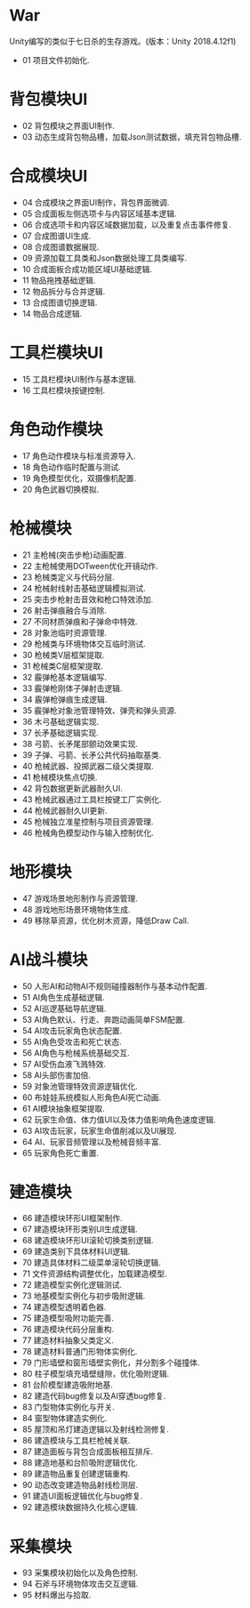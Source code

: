 # War
Unity编写的类似于七日杀的生存游戏。(版本：Unity 2018.4.12f1)

* 01 项目文件初始化.
#
# 背包模块UI
* 02 背包模块之界面UI制作.
* 03 动态生成背包物品槽，加载Json测试数据，填充背包物品槽.

#
# 合成模块UI
* 04 合成模块之界面UI制作，背包界面微调.
* 05 合成面板左侧选项卡与内容区域基本逻辑.
* 06 合成选项卡和内容区域数据加载，以及重复点击事件修复.
* 07 合成图谱UI生成.
* 08 合成图谱数据展现.
* 09 资源加载工具类和Json数据处理工具类编写.
* 10 合成面板合成功能区域UI基础逻辑.
* 11 物品拖拽基础逻辑.
* 12 物品拆分与合并逻辑.
* 13 合成图谱切换逻辑.
* 14 物品合成逻辑.

#
# 工具栏模块UI
* 15 工具栏模块UI制作与基本逻辑.
* 16 工具栏模块按键控制.

#
# 角色动作模块
* 17 角色动作模块与标准资源导入.
* 18 角色动作临时配置与测试.
* 19 角色模型优化，双摄像机配置.
* 20 角色武器切换模拟.

#
# 枪械模块
* 21 主枪械(突击步枪)动画配置.
* 22 主枪械使用DOTween优化开镜动作.
* 23 枪械类定义与代码分层.
* 24 枪械射线射击基础逻辑模拟测试.
* 25 突击步枪射击音效和枪口特效添加.
* 26 射击弹痕融合与消除.
* 27 不同材质弹痕和子弹命中特效.
* 28 对象池临时资源管理.
* 29 枪械类与环境物体交互临时测试.
* 30 枪械类V层框架提取.
* 31 枪械类C层框架提取.
* 32 霰弹枪基本逻辑编写.
* 33 霰弹枪刚体子弹射击逻辑.
* 34 霰弹枪弹痕生成逻辑.
* 35 霰弹枪对象池管理特效、弹壳和弹头资源.
* 36 木弓基础逻辑实现.
* 37 长矛基础逻辑实现.
* 38 弓箭、长矛尾部颤动效果实现.
* 39 子弹、弓箭、长矛公共代码抽取基类.
* 40 枪械武器、投掷武器二级父类提取.
* 41 枪械模块焦点切换.
* 42 背包数据更新武器耐久UI.
* 43 枪械武器通过工具栏按键工厂实例化.
* 44 枪械武器耐久UI更新.
* 45 枪械独立准星控制与项目资源管理.
* 46 枪械角色模型动作与输入控制优化.

#
# 地形模块
* 47 游戏场景地形制作与资源管理.
* 48 游戏地形场景环境物体生成.
* 49 移除草资源，优化树木资源，降低Draw Call.

#
# AI战斗模块
* 50 人形AI和动物AI不规则碰撞器制作与基本动作配置.
* 51 AI角色生成基础逻辑.
* 52 AI巡逻基础导航逻辑.
* 53 AI角色默认、行走、奔跑动画简单FSM配置.
* 54 AI攻击玩家角色状态配置.
* 55 AI角色受攻击和死亡状态.
* 56 AI角色与枪械系统基础交互.
* 57 AI受伤血液飞溅特效.
* 58 AI头部伤害加倍.
* 59 对象池管理特效资源逻辑优化.
* 60 布娃娃系统模拟人形角色AI死亡动画.
* 61 AI模块抽象框架提取.
* 62 玩家生命值、体力值UI以及体力值影响角色速度逻辑.
* 63 AI攻击玩家，玩家生命值削减以及UI展现.
* 64 AI、玩家音频管理以及枪械音频丰富.
* 65 玩家角色死亡重置.

#
# 建造模块
* 66 建造模块环形UI框架制作.
* 67 建造模块环形类别UI生成逻辑.
* 68 建造模块环形UI滚轮切换类别逻辑.
* 69 建造类别下具体材料UI逻辑.
* 70 建造具体材料二级菜单滚轮切换逻辑.
* 71 文件资源结构调整优化，加载建造模型.
* 72 建造模型实例化逻辑测试.
* 73 地基模型实例化与初步吸附逻辑.
* 74 建造模型透明着色器.
* 75 建造模型吸附功能完善.
* 76 建造模块代码分层重构.
* 77 建造材料抽象父类定义.
* 78 建造材料普通门形物体实例化.
* 79 门形墙壁和窗形墙壁实例化，并分割多个碰撞体.
* 80 柱子模型填充墙壁缝隙，优化吸附逻辑.
* 81 台阶模型建造吸附地基.
* 82 建造代码bug修复以及AI穿透bug修复.
* 83 门型物体实例化与开关.
* 84 窗型物体建造实例化.
* 85 屋顶和吊灯建造逻辑以及射线检测修复.
* 86 建造模块与工具栏枪械关联.
* 87 建造面板与背包合成面板相互排斥.
* 88 建造地基和台阶吸附逻辑优化.
* 89 建造物品重复创建逻辑重构.
* 90 动态改变建造物品射线检测层.
* 91 建造UI面板逻辑优化与bug修复.
* 92 建造模块数据持久化核心逻辑.

#
# 采集模块
* 93 采集模块初始化以及角色控制.
* 94 石斧与环境物体攻击交互逻辑.
* 95 材料爆出与拾取.
